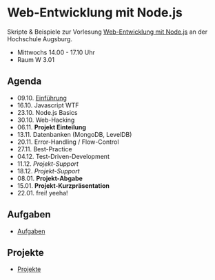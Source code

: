 # Web-Entwicklung mit Node.js

Skripte & Beispiele zur Vorlesung [Web-Entwicklung mit Node.js](http://www.hs-augsburg.de/fakultaet/informatik/studium/wahlpflichtveranstaltung/web_entwicklung/index.html) an der Hochschule Augsburg. 

- Mittwochs 14.00 - 17.10 Uhr 
- Raum W 3.01

## Agenda

- 09.10. [Einführung](http://hsa-nodejs-workshop.github.io/nodejs-workshop/lectures/einfuehrung/)
- 16.10. Javascript WTF
- 23.10. Node.js Basics
- 30.10. Web-Hacking
- 06.11. __Projekt Einteilung__
- 13.11. Datenbanken (MongoDB, LevelDB)
- 20.11. Error-Handling / Flow-Control
- 27.11. Best-Practice
- 04.12. Test-Driven-Development
- 11.12. _Projekt-Support_
- 18.12. _Projekt-Support_
- 08.01. __Projekt-Abgabe__
- 15.01. __Projekt-Kurzpräsentation__
- 22.01. frei! yeeha!

## Aufgaben

- [Aufgaben](https://github.com/hsa-nodejs-workshop/aufgaben)


## Projekte

- [Projekte](https://github.com/hsa-nodejs-workshop/Projekte)
